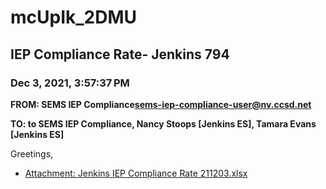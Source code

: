 # mcUpIk_2DMU
## IEP Compliance Rate- Jenkins 794
### Dec 3, 2021, 3:57:37 PM
**FROM: SEMS IEP Compliance<sems-iep-compliance-user@nv.ccsd.net>**

**TO: to SEMS IEP Compliance, Nancy Stoops [Jenkins ES], Tamara Evans [Jenkins ES]**


Greetings,  





* [Attachment: Jenkins IEP Compliance Rate 211203.xlsx](mcUpIk_2DMU-attachment-1.xlsx)
